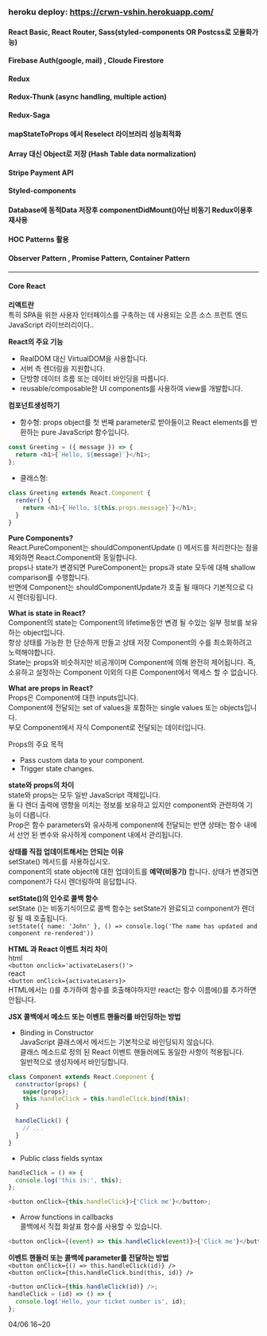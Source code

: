 ### heroku deploy: https://crwn-vshin.herokuapp.com/

#### React Basic, React Router, Sass(styled-components OR Postcss로 모듈화가능)

#### Firebase Auth(google, mail) , Cloude Firestore

#### Redux

#### Redux-Thunk (async handling, multiple action)

#### Redux-Saga

#### mapStateToProps 에서 Reselect 라이브러리 성능최적화

#### Array 대신 Object로 저장 (Hash Table data normalization)

#### Stripe Payment API

#### Styled-components

#### Database에 동적Data 저장후 componentDidMount()아닌 비동기 Redux이용후 재사용

#### HOC Patterns 활용

#### Observer Pattern , Promise Pattern, Container Pattern

---

#### **Core React**

**리액트란**  
특히 SPA을 위한 사용자 인터페이스를 구축하는 데 사용되는 오픈 소스 프런트 엔드 JavaScript 라이브러리이다..

**React의 주요 기능**

- RealDOM 대신 VirtualDOM을 사용합니다.
- 서버 측 렌더링을 지원합니다.
- 단방향 데이터 흐름 또는 데이터 바인딩을 따릅니다.
- reusable/composable한 UI components를 사용하여 view를 개발합니다.

**컴포넌트생성하기**

- 함수형: props object를 첫 번째 parameter로 받아들이고 React elements를 반환하는 pure JavaScript 함수입니다.

```js
const Greeting = ({ message }) => {
  return <h1>{`Hello, ${message}`}</h1>;
};
```

- 클래스형:

```js
class Greeting extends React.Component {
  render() {
    return <h1>{`Hello, ${this.props.message}`}</h1>;
  }
}
```

**Pure Components?**  
React.PureComponent는 shouldComponentUpdate () 메서드를 처리한다는 점을 제외하면 React.Component와 동일합니다.  
props나 state가 변경되면 PureComponent는 props과 state 모두에 대해 shallow comparison를 수행합니다.  
반면에 Component는 shouldComponentUpdate가 호출 될 때마다 기본적으로 다시 렌더링됩니다.

**What is state in React?**  
Component의 state는 Component의 lifetime동안 변경 될 수있는 일부 정보를 보유하는 object입니다.  
항상 상태를 가능한 한 단순하게 만들고 상태 저장 Component의 수를 최소화하려고 노력해야합니다.  
State는 props와 비슷하지만 비공개이며 Component에 의해 완전히 제어됩니다. 즉, 소유하고 설정하는 Component 이외의 다른 Component에서 액세스 할 수 없습니다.

**What are props in React?**  
Props은 Component에 대한 inputs입니다.  
Component에 전달되는 set of values을 포함하는 single values 또는 objects입니다.  
부모 Component에서 자식 Component로 전달되는 데이터입니다.

Props의 주요 목적

- Pass custom data to your component.
- Trigger state changes.

**state와 props의 차이**  
state와 props는 모두 일반 JavaScript 객체입니다.  
둘 다 렌더 출력에 영향을 미치는 정보를 보유하고 있지만 component와 관련하여 기능이 다릅니다.  
Prop은 함수 parameters와 유사하게 component에 전달되는 반면 상태는 함수 내에서 선언 된 변수와 유사하게 component 내에서 관리됩니다.

**상태를 직접 업데이트해서는 안되는 이유**  
setState() 메서드를 사용하십시오.  
component의 state object에 대한 업데이트를 **예약(비동기)** 합니다. 상태가 변경되면 component가 다시 렌더링하여 응답합니다.

**setState()의 인수로 콜백 함수**  
setState ()는 비동기식이므로 콜백 함수는 setState가 완료되고 component가 렌더링 될 때 호출됩니다.  
`setState({ name: 'John' }, () => console.log('The name has updated and component re-rendered'))`

**HTML 과 React 이벤트 처리 차이**  
html  
`<button onclick='activateLasers()'>`  
react  
`<button onClick={activateLasers}>`  
HTML에서는 ()를 추가하여 함수를 호출해야하지만
react는 함수 이름에()를 추가하면 안됩니다.

**JSX 콜백에서 메소드 또는 이벤트 핸들러를 바인딩하는 방법**

- Binding in Constructor  
  JavaScript 클래스에서 메서드는 기본적으로 바인딩되지 않습니다.  
  클래스 메소드로 정의 된 React 이벤트 핸들러에도 동일한 사항이 적용됩니다.  
  일반적으로 생성자에서 바인딩합니다.

```js
class Component extends React.Component {
  constructor(props) {
    super(props);
    this.handleClick = this.handleClick.bind(this);
  }

  handleClick() {
    // ...
  }
}
```

- Public class fields syntax

```js
handleClick = () => {
  console.log('this is:', this);
};

<button onClick={this.handleClick}>{'Click me'}</button>;
```

- Arrow functions in callbacks  
  콜백에서 직접 화살표 함수를 사용할 수 있습니다.

```js
<button onClick={(event) => this.handleClick(event)}>{'Click me'}</button>
```

**이벤트 핸들러 또는 콜백에 parameter를 전달하는 방법**  
`<button onClick={() => this.handleClick(id)} />`  
`<button onClick={this.handleClick.bind(this, id)} />`

```js
<button onClick={this.handleClick(id)} />;
handleClick = (id) => () => {
  console.log('Hello, your ticket number is', id);
};
```

04/06 16~20
